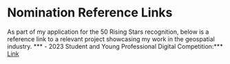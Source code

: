 # Nomination Reference Links
As part of my application for the 50 Rising Stars recognition, below is a reference link to a relevant project showcasing my work in the geospatial industry.
*** - 2023 Student and Young Professional Digital Competition:*** [Link](https://www.youtube.com/watch?v=AfldSTAMmvU)
